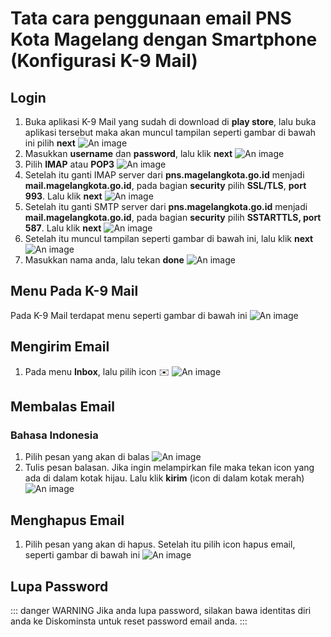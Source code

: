 # Tata cara penggunaan email PNS Kota Magelang dengan Smartphone (Konfigurasi K-9 Mail)

## Login

1. Buka aplikasi K-9 Mail yang sudah di download di **play store**, lalu buka aplikasi tersebut maka akan muncul tampilan seperti gambar di bawah ini pilih **next**
![An image](/images/k/1.jpeg)
2. Masukkan **username** dan **password**, lalu klik **next**
![An image](/images/k/2.jpeg)
3. Pilih **IMAP** atau **POP3**
![An image](/images/k/3.jpeg)
4. Setelah itu ganti IMAP server dari **pns.magelangkota.go.id** menjadi **mail.magelangkota.go.id**, pada bagian **security** pilih **SSL/TLS**, **port 993**. Lalu klik **next**
![An image](/images/k/4.jpeg)
5. Setelah itu ganti SMTP server dari **pns.magelangkota.go.id** menjadi **mail.magelangkota.go.id**, pada bagian **security** pilih **SSTARTTLS, port 587**. Lalu klik **next**
![An image](/images/k/5.jpeg)
6. Setelah itu muncul tampilan seperti gambar di bawah ini, lalu klik **next**
![An image](/images/k/6.jpeg)
7. Masukkan nama anda, lalu tekan **done**
![An image](/images/k/7.jpeg)

## Menu Pada K-9 Mail

Pada K-9 Mail terdapat menu seperti gambar di bawah ini
![An image](/images/k/Menu_1.jpeg)


## Mengirim Email

1. Pada menu **Inbox**, lalu pilih icon ✉️
![An image](/images/k/KirimEmail_1.jpeg)


## Membalas Email

### Bahasa Indonesia
1. Pilih pesan yang akan di balas
![An image](/images/k/BalasEmail_1.jpeg)
2. Tulis pesan balasan. Jika ingin melampirkan file maka tekan icon yang ada di dalam kotak hijau. Lalu klik **kirim** (icon di dalam kotak merah)
![An image](/images/k/BalasEmail_2.jpeg)

## Menghapus Email

1. Pilih pesan yang akan di hapus. Setelah itu pilih icon hapus email, seperti gambar di bawah ini
![An image](/images/k/HapusEmail_1.jpeg)

## Lupa Password

::: danger WARNING
Jika anda lupa password, silakan bawa identitas diri anda ke Diskominsta untuk reset password email anda.
:::



